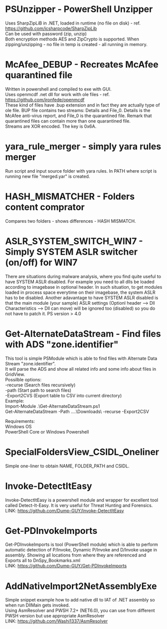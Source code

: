 # PSUnzipper - PowerShell Unzipper  
Uses SharpZipLiB in .NET, loaded in runtime (no file on disk) - ref. https://github.com/icsharpcode/SharpZipLib  
Can be used with password (zip, unzip)  
Both encryption methods AES and ZipCrypto is supported.
When zipping/unzipping - no file in temp is created - all running in memory.



# McAfee_DEBUP - Recreates McAfee quarantined file
Written in powershell and compiled to exe with GUI.  
Uses openmcdf .net dll for work with ole files - ref. https://github.com/ironfede/openmcdf  
These kind of files have .bup extension and in fact they are actually type of ole file. 
BUP file contains two streams: Details and File_0. Details is the McAfee anti-virus report, and File_0 is the quarantined file. Remark that quarantined files can contain more than one quarantined file.  
Streams are XOR encoded. The key is 0x6A.  


# yara_rule_merger - simply yara rules merger
Run script and input source folder with yara rules.
In PATH where script is running new file "merged.yar" is created.


# HASH_MISMATCHER - Folders content comprator
Compares two folders - shows differences - HASH MISMATCH.


# ASLR_SYSTEM_SWITCH_WIN7 - Simply SYSTEM ASLR switcher (on/off) for WIN7
There are situations during malware analysis, where you find quite useful to have
SYSTEM ASLR disabled. For example you need to all dlls be loaded according to
imagebase in optional header. In such situation, to get modules loaded in process space everytime on their imagebase, the system ASLR has to be disabled.
Another adavantage to have SYSTEM ASLR disabled is that the main module (your sample) ASLR settings (Optionl header --> Dll Characteristics --> Dll can move) will be ignored too (disabled) so you do not have to patch it.
PS version > 4.0

# Get-AlternateDataStream - Find files with ADS "zone.identifier"
This tool is simple PSModule which is able to find files with Alternate Data Stream "zone.identifier".<br/>
It will parse the ADS and show all related info and some info about files in GridView.<br/>
Possilble options:<br/>
-recurse (Search files recursively)<br/>
-path (Start path to search files)<br/>
-Export2CVS (Export table to CSV into current directory)<br/>
Example:<br/>
Import-Module .\Get-AlternateDataStream.ps1<br/>
Get-AlternateDataStream -Path ..\..\Downloads\ -recurse -Export2CSV<br/>

Requirements:<br/>
Windows OS<br/>
PowerShell Core or Windows Powershell<br/>


# SpecialFoldersView_CSIDL_Oneliner
Simple one-liner to obtain NAME, FOLDER_PATH and CSIDL.


# Invoke-DetectItEasy
Invoke-DetectItEasy is a powershell module and wrapper for excellent tool called Detect-It-Easy. It is very useful for Threat Hunting and Forensics.<br/>
LINK: https://github.com/Dump-GUY/Invoke-DetectItEasy


# Get-PDInvokeImports
Get-PDInvokeImports is tool (PowerShell module) which is able to perform automatic detection of P/Invoke, Dynamic P/Invoke and D/Invoke usage in assembly. Showing all locations from where they are referenced and Exports all to DnSpy_Bookmarks.xml<br/>
LINK: https://github.com/Dump-GUY/Get-PDInvokeImports

# AddNativeImport2NetAssemblyExe
Simple snippet example how to add native dll to IAT of .NET assembly so when run DllMain gets invoked.<br/>
Using AsmResolver and PWSH 7.2+ (NET6.0), you can use from different PWSH version but use appropriate AsmResolver<br/>
LINK: https://github.com/Washi1337/AsmResolver

